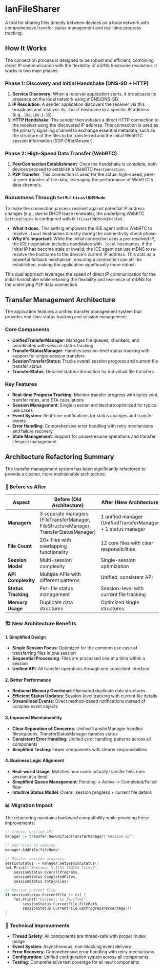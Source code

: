 # lanFileSharer

A tool for sharing files directly between devices on a local network with comprehensive transfer status management and real-time progress tracking.

## How It Works

The connection process is designed to be robust and efficient, combining direct IP communication with the flexibility of mDNS hostname resolution. It works in two main phases:

### Phase 1: Discovery and Initial Handshake (DNS-SD + HTTP)

1.  **Service Discovery**: When a receiver application starts, it broadcasts its presence on the local network using mDNS/DNS-SD.
2.  **IP Resolution**: A sender application discovers the receiver via this broadcast and resolves its `.local` hostname to a specific IP address (e.g., `192.168.1.55`).
3.  **HTTP Handshake**: The sender then initiates a direct HTTP connection to the receiver using the discovered IP address. This connection is used as the primary signaling channel to exchange essential metadata, such as the structure of the files to be transferred and the initial WebRTC session information (SDP Offer/Answer).

### Phase 2: High-Speed Data Transfer (WebRTC)

1.  **PeerConnection Establishment**: Once the handshake is complete, both devices proceed to establish a WebRTC `PeerConnection`.
2.  **P2P Transfer**: This connection is used for the actual high-speed, peer-to-peer transfer of file data, leveraging the performance of WebRTC's data channels.

### Robustness Through `SetMulticastDNSMode`

To make the connection process resilient against potential IP address changes (e.g., due to DHCP lease renewals), the underlying WebRTC `SettingEngine` is configured with `MulticastDNSModeEnabled`.

- **What it does**: This setting empowers the ICE agent within WebRTC to resolve `.local` hostnames directly during the connectivity check phase.
- **Why it's important**: While the initial connection uses a pre-resolved IP, the ICE negotiation includes candidates with `.local` hostnames. If the initial IP has become stale or invalid, the ICE agent can use mDNS to re-resolve the hostname to the device's current IP address. This acts as a powerful fallback mechanism, ensuring a connection can still be established, making the application significantly more robust.

This dual approach leverages the speed of direct IP communication for the initial handshake while retaining the flexibility and resilience of mDNS for the underlying P2P data connection.

## Transfer Management Architecture

The application features a unified transfer management system that provides real-time status tracking and session management:

### Core Components

- **UnifiedTransferManager**: Manages file queues, chunkers, and coordinates with session status tracking
- **TransferStatusManager**: Handles session-level status tracking with support for single-session transfers
- **SessionTransferStatus**: Tracks overall session progress and current file transfer status
- **TransferStatus**: Detailed status information for individual file transfers

### Key Features

- **Real-time Progress Tracking**: Monitor transfer progress with bytes sent, transfer rates, and ETA calculations
- **Session Management**: Single-session architecture optimized for typical use cases
- **Event System**: Real-time notifications for status changes and transfer events
- **Error Handling**: Comprehensive error handling with retry mechanisms and failure recovery
- **State Management**: Support for pause/resume operations and transfer lifecycle management

## Architecture Refactoring Summary

The transfer management system has been significantly refactored to provide a cleaner, more maintainable architecture:

### 🎯 **Before vs After**

| Aspect              | Before (Old Architecture)                                                              | After (New Architecture)                                      |
| ------------------- | -------------------------------------------------------------------------------------- | ------------------------------------------------------------- |
| **Managers**        | 3 separate managers (FileTransferManager, FileStructureManager, TransferStatusManager) | 1 unified manager (UnifiedTransferManager) + 1 status manager |
| **File Count**      | 20+ files with overlapping functionality                                               | 12 core files with clear responsibilities                     |
| **Session Model**   | Multi-session complexity                                                               | Single-session optimization                                   |
| **API Complexity**  | Multiple APIs with different patterns                                                  | Unified, consistent API                                       |
| **Status Tracking** | Per-file status management                                                             | Session-level with current file tracking                      |
| **Memory Usage**    | Duplicate data structures                                                              | Optimized single structures                                   |

### 🏗️ **New Architecture Benefits**

#### **1. Simplified Design**

- **Single Session Focus**: Optimized for the common use case of transferring files in one session
- **Sequential Processing**: Files are processed one at a time within a session
- **Unified API**: All transfer operations through one consistent interface

#### **2. Better Performance**

- **Reduced Memory Overhead**: Eliminated duplicate data structures
- **Efficient Status Updates**: Session-level tracking with current file details
- **Streamlined Events**: Direct method-based notifications instead of complex event objects

#### **3. Improved Maintainability**

- **Clear Separation of Concerns**: UnifiedTransferManager handles files/queues, TransferStatusManager handles status
- **Consistent Error Handling**: Unified error handling patterns across all components
- **Simplified Testing**: Fewer components with clearer responsibilities

#### **4. Business Logic Alignment**

- **Real-world Usage**: Matches how users actually transfer files (one session at a time)
- **Simplified Queue Management**: Pending → Active → Completed/Failed flow
- **Intuitive Status Model**: Overall session progress + current file details

### 📊 **Migration Impact**

The refactoring maintains backward compatibility while providing these improvements:

```go
// Simple, unified API
manager := transfer.NewUnifiedTransferManager("session-id")

// Add files to session
manager.AddFile(fileNode)

// Monitor session progress
sessionStatus := manager.GetSessionStatus()
fmt.Printf("Session: %.1f%% (%d/%d files)",
    sessionStatus.OverallProgress,
    sessionStatus.CompletedFiles,
    sessionStatus.TotalFiles)

// Monitor current file
if sessionStatus.CurrentFile != nil {
    fmt.Printf("Current: %s (%.1f%%)",
        sessionStatus.CurrentFile.FilePath,
        sessionStatus.CurrentFile.GetProgressPercentage())
}
```

### 🔧 **Technical Improvements**

- **Thread Safety**: All components are thread-safe with proper mutex usage
- **Event System**: Asynchronous, non-blocking event delivery
- **Error Recovery**: Comprehensive error handling with retry mechanisms
- **Configuration**: Unified configuration system across all components
- **Testing**: Comprehensive test coverage for all new components
